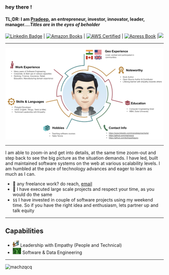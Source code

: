 ### hey there !

#### TL;DR: I am [Pradeep](https://www.linkedin.com/in/pradeepmacharla/), an entrepreneur, investor, innovator, leader, manager....*Titles are in the eyes of beholder*  


[![Linkedin Badge](https://img.shields.io/badge/-Pradeep_Macharla-blue?style=for-the-badge&logo=Linkedin&logoColor=white&link=https://www.linkedin.com/in/pradeepmacharla/)](https://www.linkedin.com/in/pradeepmacharla/) |  [![Amazon Books](https://img.shields.io/badge/-CI_Android_Apps-orange?style=for-the-badge&logo=Amazon&logoColor=white&link=https://www.amazon.com/Android-Continuous-Integration-Build-Deploy-Test-Automation/dp/1484227956)](https://www.amazon.com/Android-Continuous-Integration-Build-Deploy-Test-Automation/dp/1484227956) | [![AWS Certified](https://img.shields.io/badge/-AWS_Solutions_Architect-green?style=for-the-badge&logo=AmazonAWS&logoColor=white&link=https://www.credly.com/badges/230e75e0-cbb0-4969-9bc0-dbb3e01dae25)](https://www.credly.com/badges/230e75e0-cbb0-4969-9bc0-dbb3e01dae25) | [![Apress Book](https://img.shields.io/badge/-Apress_Continuous_Integration-red?style=for-the-badge&logo=GitBook&logoColor=white&link=https://www.apress.com/gp/book/9781484227954)](https://www.apress.com/gp/book/9781484227954) |![](https://visitor-badge.glitch.me/badge?page_id=machzqcq.machzqcq)

***

![Pradeep Overall](./pradeep_github_new.png)

***
   
I am able to zoom-in and get into details, at the same time zoom-out and step back to see the big picture as the situation demands. I have led, built and maintained software systems on the web at various scalability levels. I am humbled at the pace of technology advances and eager to learn as much as I can.

  
- 💼 any freelance work? do reach, [email](mailto:pradeep@seleniumframework.com)
- 💬 I have executed large scale projects and respect your time, as you would do the same
- `$$` I have invested in couple of software projects using my weekend time. So if you have the right idea and enthusiasm, lets partner up and talk equity

***
## Capabilities
- <img height="20" src="./leadership.svg"> Leadership with Empathy (People and Technical)
- <img height="20" src="./matrix.jpg"> Software & Data Engineering

***
<p align="left"> <img src="https://github-readme-stats.vercel.app/api?username=machzqcq&show_icons=true&theme=gotham" alt="machzqcq" />